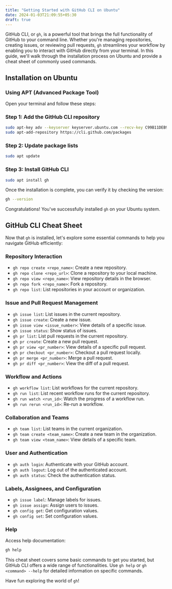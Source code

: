 ```yaml
---
title: "Getting Started with GitHub CLI on Ubuntu"
date: 2024-01-03T21:09:55+05:30
draft: true
---
```


GitHub CLI, or `gh`, is a powerful tool that brings the full functionality of GitHub to your command line. Whether you're managing repositories, creating issues, or reviewing pull requests, `gh` streamlines your workflow by enabling you to interact with GitHub directly from your terminal. In this guide, we'll walk through the installation process on Ubuntu and provide a cheat sheet of commonly used commands.

## Installation on Ubuntu

### Using APT (Advanced Package Tool)

Open your terminal and follow these steps:

### Step 1: Add the GitHub CLI repository

```bash
sudo apt-key adv --keyserver keyserver.ubuntu.com --recv-key C99B11DEB97541F0
sudo apt-add-repository https://cli.github.com/packages
```

### Step 2: Update package lists

```bash
sudo apt update
```

### Step 3: Install GitHub CLI

```bash
sudo apt install gh
```

Once the installation is complete, you can verify it by checking the version:

```bash
gh --version
```

Congratulations! You've successfully installed `gh` on your Ubuntu system.

## GitHub CLI Cheat Sheet

Now that `gh` is installed, let's explore some essential commands to help you navigate GitHub efficiently:

### Repository Interaction
- `gh repo create <repo_name>`: Create a new repository.
- `gh repo clone <repo_url>`: Clone a repository to your local machine.
- `gh repo view <repo_name>`: View repository details in the browser.
- `gh repo fork <repo_name>`: Fork a repository.
- `gh repo list`: List repositories in your account or organization.

### Issue and Pull Request Management
- `gh issue list`: List issues in the current repository.
- `gh issue create`: Create a new issue.
- `gh issue view <issue_number>`: View details of a specific issue.
- `gh issue status`: Show status of issues.
- `gh pr list`: List pull requests in the current repository.
- `gh pr create`: Create a new pull request.
- `gh pr view <pr_number>`: View details of a specific pull request.
- `gh pr checkout <pr_number>`: Checkout a pull request locally.
- `gh pr merge <pr_number>`: Merge a pull request.
- `gh pr diff <pr_number>`: View the diff of a pull request.

### Workflow and Actions
- `gh workflow list`: List workflows for the current repository.
- `gh run list`: List recent workflow runs for the current repository.
- `gh run watch <run_id>`: Watch the progress of a workflow run.
- `gh run rerun <run_id>`: Re-run a workflow.

### Collaboration and Teams
- `gh team list`: List teams in the current organization.
- `gh team create <team_name>`: Create a new team in the organization.
- `gh team view <team_name>`: View details of a specific team.

### User and Authentication
- `gh auth login`: Authenticate with your GitHub account.
- `gh auth logout`: Log out of the authenticated account.
- `gh auth status`: Check the authentication status.

### Labels, Assignees, and Configuration
- `gh issue label`: Manage labels for issues.
- `gh issue assign`: Assign users to issues.
- `gh config get`: Get configuration values.
- `gh config set`: Set configuration values.

### Help

Access help documentation:
```bash
gh help
```

This cheat sheet covers some basic commands to get you started, but GitHub CLI offers a wide range of functionalities. Use `gh help` or `gh <command> --help` for detailed information on specific commands.

Have fun exploring the world of `gh`! 
